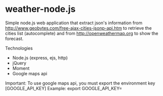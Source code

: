 weather-node.js
===============
Simple node.js web application that extract json's information from http://www.geobytes.com/free-ajax-cities-jsonp-api.htm
to retrieve the cities list (autocomplete) and from http://openweathermap.org to show the forecast.

Technologies

- Node.js (express, ejs, http)
- jQuery
- Moment
- Google maps api


Important: To use google maps api, you must export the environment key [GOOGLE_API_KEY]
Example:
	export GOOGLE_API_KEY=<your google api key>